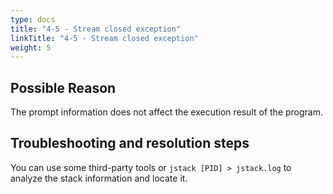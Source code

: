 ```yaml
---
type: docs
title: "4-5 - Stream closed exception"
linkTitle: "4-5 - Stream closed exception"
weight: 5
---
```


## Possible Reason

The prompt information does not affect the execution result of the program.

## Troubleshooting and resolution steps

You can use some third-party tools or `jstack [PID] > jstack.log` to analyze the stack information and locate it.

<p style="margin-top: 3rem;"> </p>